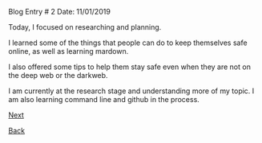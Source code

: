 Blog Entry # 2					     Date: 11/01/2019

Today, I focused on researching and planning.   

I learned some of the things that people can do to keep themselves safe online, as well as learning mardown.

I also offered some tips to help them stay safe even when they are not on the deep web or the darkweb.   

I am currently at the research stage and understanding more of my topic. I am also learning command line and github in the process.   

[Next](entry3.md)

[Back](README.md)